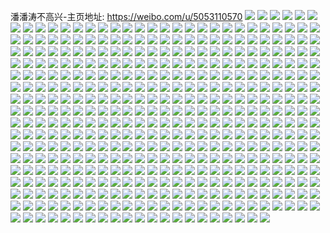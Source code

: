 潘潘涛不高兴-主页地址: https://weibo.com/u/5053110570 
![](https://wx4.sinaimg.cn/mw2000/005vYkTogy1h9oftje5rej30u01407ph.jpg) 
![](https://wx4.sinaimg.cn/mw2000/005vYkTogy1h9ofpjipqmj31o02yo1kx.jpg) 
![](https://wx4.sinaimg.cn/mw2000/005vYkTogy1h9ofpuflz0j30u0140nbs.jpg) 
![](https://wx4.sinaimg.cn/mw2000/005vYkTogy1h9ofprw8bzj32692wce84.jpg) 
![](https://wx4.sinaimg.cn/mw2000/005vYkTogy1h9ofpsnhr8j30u01407nh.jpg) 
![](https://wx4.sinaimg.cn/mw2000/005vYkToly1h9ggvy1gi7j31e81voh1c.jpg) 
![](https://wx4.sinaimg.cn/mw2000/005vYkToly1h9ggvzspn3j32c0340u0y.jpg) 
![](https://wx4.sinaimg.cn/mw2000/005vYkToly1h9ggw0qiywj31xm2kthdt.jpg) 
![](https://wx4.sinaimg.cn/mw2000/005vYkToly1h9ggypxpytj31v92svb29.jpg) 
![](https://wx4.sinaimg.cn/mw2000/005vYkToly1h9gh8b3hz6j31q52avhdt.jpg) 
![](https://wx4.sinaimg.cn/mw2000/005vYkToly1h9gh3i95yij31zl2nhnpd.jpg) 
![](https://wx4.sinaimg.cn/mw2000/005vYkToly1h9g5tn2l3qj32c0340b2c.jpg) 
![](https://wx4.sinaimg.cn/mw2000/005vYkToly1h9g5tt2eixj32c03401kz.jpg) 
![](https://wx4.sinaimg.cn/mw2000/005vYkToly1h7umznkspaj317c0wi4ic.jpg) 
![](https://wx4.sinaimg.cn/mw2000/005vYkToly1h7umosz49dj30xc18gn6p.jpg) 
![](https://wx4.sinaimg.cn/mw2000/005vYkToly1h7sdvd4jjej32c03401kx.jpg) 
![](https://wx4.sinaimg.cn/mw2000/005vYkToly1h7sdkp9q11j318z1o0e0h.jpg) 
![](https://wx4.sinaimg.cn/mw2000/005vYkToly1h7sdko6ujuj30qr1bkjxi.jpg) 
![](https://wx4.sinaimg.cn/mw2000/005vYkToly1h7sen73ketj32c03401ky.jpg) 
![](https://wx4.sinaimg.cn/mw2000/005vYkToly1h7se2gce55j31o0280tzq.jpg) 
![](https://wx4.sinaimg.cn/mw2000/005vYkToly1h7eeu69t9fj32c033yx6p.jpg) 
![](https://wx4.sinaimg.cn/mw2000/005vYkToly1h7eeu5ji14j32c033zx6p.jpg) 
![](https://wx4.sinaimg.cn/mw2000/005vYkToly1h7eeu75avgj321n2q6wlx.jpg) 
![](https://wx4.sinaimg.cn/mw2000/005vYkToly1h637mnptq7j30u0140n4g.jpg) 
![](https://wx4.sinaimg.cn/mw2000/005vYkToly1h6384wodpuj30u014077j.jpg) 
![](https://wx4.sinaimg.cn/mw2000/005vYkToly1h6385aqyduj30u0140dwy.jpg) 
![](https://wx4.sinaimg.cn/mw2000/005vYkToly1h6385xis8zj30u0140abc.jpg) 
![](https://wx4.sinaimg.cn/mw2000/005vYkToly1h638537v2aj30n00udt9k.jpg) 
![](https://wx4.sinaimg.cn/mw2000/005vYkToly1h63857edvxj30u0140q5i.jpg) 
![](https://wx4.sinaimg.cn/mw2000/005vYkToly1h637wjbtogj30u0140n86.jpg) 
![](https://wx4.sinaimg.cn/mw2000/005vYkToly1h63857k3soj30u0140ti3.jpg) 
![](https://wx4.sinaimg.cn/mw2000/005vYkToly1h6385xcxecj30u0140wfg.jpg) 
![](https://wx4.sinaimg.cn/mw2000/005vYkToly1h58uh4itd4j32c0340x6p.jpg) 
![](https://wx4.sinaimg.cn/mw2000/005vYkToly1h58uh6hjdkj33402by7wh.jpg) 
![](https://wx4.sinaimg.cn/mw2000/005vYkToly1h58uh3lpr7j30zg1ba79n.jpg) 
![](https://wx4.sinaimg.cn/mw2000/005vYkToly1h58un1lgkhj30u0190h7u.jpg) 
![](https://wx4.sinaimg.cn/mw2000/005vYkToly1h58umphl9ij32c0340hdv.jpg) 
![](https://wx4.sinaimg.cn/mw2000/005vYkToly1h58uhdj1f9j323t320b2a.jpg) 
![](https://wx4.sinaimg.cn/mw2000/005vYkToly1h55j1ti0fpj326t2x3qv6.jpg) 
![](https://wx4.sinaimg.cn/mw2000/005vYkToly1h55j2bvay7j323j2wob2a.jpg) 
![](https://wx4.sinaimg.cn/mw2000/005vYkToly1h55j1zczt1j30u0140dmo.jpg) 
![](https://wx4.sinaimg.cn/mw2000/005vYkToly1h55j23qosdj32c0340e83.jpg) 
![](https://wx4.sinaimg.cn/mw2000/005vYkToly1h55j2a7etjj32c033z7wi.jpg) 
![](https://wx4.sinaimg.cn/mw2000/005vYkToly1h55j272i0xj32c0340u0z.jpg) 
![](https://wx4.sinaimg.cn/mw2000/005vYkToly1h55j28a2l8j30vc15sqqh.jpg) 
![](https://wx4.sinaimg.cn/mw2000/005vYkToly1h55j1z1wfoj30u0140anl.jpg) 
![](https://wx4.sinaimg.cn/mw2000/005vYkToly1h55j1yefsjj32c033znpg.jpg) 
![](https://wx4.sinaimg.cn/mw2000/005vYkToly1h4xggct93sj32c0340b2a.jpg) 
![](https://wx4.sinaimg.cn/mw2000/005vYkToly1h4xggqltt3j32802yo4qs.jpg) 
![](https://wx4.sinaimg.cn/mw2000/005vYkToly1h4xggtpqn5j32802yo1l0.jpg) 
![](https://wx4.sinaimg.cn/mw2000/005vYkToly1h4xggw9papj32803067wk.jpg) 
![](https://wx4.sinaimg.cn/mw2000/005vYkToly1h4tx5oujhnj31sg2ds7wh.jpg) 
![](https://wx4.sinaimg.cn/mw2000/005vYkToly1h4pdhmb8fzj316o1kwb29.jpg) 
![](https://wx4.sinaimg.cn/mw2000/005vYkToly1h4pdr3ury9j30u0140tnj.jpg) 
![](https://wx4.sinaimg.cn/mw2000/005vYkToly1h4pdr5qcbrj30mi0u0k34.jpg) 
![](https://wx4.sinaimg.cn/mw2000/005vYkToly1h4pdhvsp9ej32802z6qv7.jpg) 
![](https://wx4.sinaimg.cn/mw2000/005vYkToly1h4pdr4z6t3j30u0140n7r.jpg) 
![](https://wx4.sinaimg.cn/mw2000/005vYkToly1h4pdi7n6qrj32802yoe83.jpg) 
![](https://wx4.sinaimg.cn/mw2000/005vYkToly1h4pdhoirz8j316o1kw4qp.jpg) 
![](https://wx4.sinaimg.cn/mw2000/005vYkToly1h4pdi1fbe9j32802yohdv.jpg) 
![](https://wx4.sinaimg.cn/mw2000/005vYkToly1h4pdqhlp62j316o1kwhdt.jpg) 
![](https://wx4.sinaimg.cn/mw2000/005vYkToly1h3kz5fj4h7j309c0cgjrv.jpg) 
![](https://wx4.sinaimg.cn/mw2000/005vYkToly1h31rkyk5h6j32c0340u11.jpg) 
![](https://wx4.sinaimg.cn/mw2000/005vYkToly1h31rlbu3tij32c0340u10.jpg) 
![](https://wx4.sinaimg.cn/mw2000/005vYkToly1h31rl80bouj32c0340u11.jpg) 
![](https://wx4.sinaimg.cn/mw2000/005vYkToly1h31rlk9m2aj31ny280x6p.jpg) 
![](https://wx4.sinaimg.cn/mw2000/005vYkToly1h31rl3tkl8j32c0340hdz.jpg) 
![](https://wx4.sinaimg.cn/mw2000/005vYkToly1h31rlfilvqj32c0340qva.jpg) 
![](https://wx4.sinaimg.cn/mw2000/005vYkToly1h31rkuokkvj32c0340u11.jpg) 
![](https://wx4.sinaimg.cn/mw2000/005vYkToly1h31rljcrxaj32c03407wl.jpg) 
![](https://wx4.sinaimg.cn/mw2000/005vYkToly1h31rll4ovaj31o02821ky.jpg) 
![](https://wx4.sinaimg.cn/mw2000/005vYkToly1h2f3udduq6j32c0340u0z.jpg) 
![](https://wx4.sinaimg.cn/mw2000/005vYkToly1h23hmvygq6j30xc30chdt.jpg) 
![](https://wx4.sinaimg.cn/mw2000/005vYkToly1h2227gz9a9j30ng0v9doe.jpg) 
![](https://wx4.sinaimg.cn/mw2000/005vYkToly1h2227hp2ilj30n01ds7pz.jpg) 
![](https://wx4.sinaimg.cn/mw2000/005vYkToly1h12n3luympj322q340x6p.jpg) 
![](https://wx4.sinaimg.cn/mw2000/005vYkToly1h12n3mpkjvj334022qnpd.jpg) 
![](https://wx4.sinaimg.cn/mw2000/005vYkToly1h12n3ngg9nj334022qqv5.jpg) 
![](https://wx4.sinaimg.cn/mw2000/005vYkToly1h0asn3q8sxj32yo2807wj.jpg) 
![](https://wx4.sinaimg.cn/mw2000/005vYkToly1h0asn5so5pj32yo2804qr.jpg) 
![](https://wx4.sinaimg.cn/mw2000/005vYkToly1h0asn2d3sxj30y41brk82.jpg) 
![](https://wx4.sinaimg.cn/mw2000/005vYkToly1h0asn6gbojj319c1ri7wh.jpg) 
![](https://wx4.sinaimg.cn/mw2000/005vYkToly1gzc8hmm4hxj31o02801ky.jpg) 
![](https://wx4.sinaimg.cn/mw2000/005vYkToly1gzc8hp41jdj32c03404qr.jpg) 
![](https://wx4.sinaimg.cn/mw2000/005vYkToly1gzc8myzf4tj32c0340e85.jpg) 
![](https://wx4.sinaimg.cn/mw2000/005vYkToly1gzc8hsi3cbj32c0340x6s.jpg) 
![](https://wx4.sinaimg.cn/mw2000/005vYkToly1gzc8m6gsegj32c03404qs.jpg) 
![](https://wx4.sinaimg.cn/mw2000/005vYkToly1gzc8i04afjj32802yo1ky.jpg) 
![](https://wx4.sinaimg.cn/mw2000/005vYkToly1gzc8i1j6rdj32802yo1ky.jpg) 
![](https://wx4.sinaimg.cn/mw2000/005vYkToly1gzc8hyzjhij32802yo1ky.jpg) 
![](https://wx4.sinaimg.cn/mw2000/005vYkToly1gzc8hwau0rj32c03401l2.jpg) 
![](https://wx4.sinaimg.cn/mw2000/005vYkToly1gzc8m296ifj32c03404qs.jpg) 
![](https://wx4.sinaimg.cn/mw2000/005vYkToly1gza10230b7j32c0340b2c.jpg) 
![](https://wx4.sinaimg.cn/mw2000/005vYkToly1gza0yryee1j30u01hc4ac.jpg) 
![](https://wx4.sinaimg.cn/mw2000/005vYkToly1gza0ztnw7mj32c0340e84.jpg) 
![](https://wx4.sinaimg.cn/mw2000/005vYkToly1gza0z3s9noj31s02dc1ky.jpg) 
![](https://wx4.sinaimg.cn/mw2000/005vYkToly1gza0zcispbj32c03401l1.jpg) 
![](https://wx4.sinaimg.cn/mw2000/005vYkToly1gvrisbofzfj62801hc1ky02.jpg) 
![](https://wx4.sinaimg.cn/mw2000/005vYkToly1gvrisg50csj62c03404qr02.jpg) 
![](https://wx4.sinaimg.cn/mw2000/005vYkToly1gvrisaws0wj62801hc4qq02.jpg) 
![](https://wx4.sinaimg.cn/mw2000/005vYkToly1gvris9g62dj62801hcnpd02.jpg) 
![](https://wx4.sinaimg.cn/mw2000/005vYkToly1gvrisdjx7zj634022q4qr02.jpg) 
![](https://wx4.sinaimg.cn/mw2000/005vYkToly1gvrisa3p6cj62801hcnpd02.jpg) 
![](https://wx4.sinaimg.cn/mw2000/005vYkToly1gvris8o9llj62801hce8202.jpg) 
![](https://wx4.sinaimg.cn/mw2000/005vYkToly1gvrisewh0uj616o1kw4qp02.jpg) 
![](https://wx4.sinaimg.cn/mw2000/005vYkToly1gvrishibtbj61p829n7wi02.jpg) 
![](https://wx4.sinaimg.cn/mw2000/005vYkToly1gvpjqotv9rj31ho1zk4qq.jpg) 
![](https://wx4.sinaimg.cn/mw2000/005vYkToly1gvpjqhgwalj62802yo1kz02.jpg) 
![](https://wx4.sinaimg.cn/mw2000/005vYkToly1gvpjqvznlbj62c0340kjo02.jpg) 
![](https://wx4.sinaimg.cn/mw2000/005vYkToly1gvpjr90htmj32802yokjn.jpg) 
![](https://wx4.sinaimg.cn/mw2000/005vYkToly1gv4nexp7b9j62c033zqv702.jpg) 
![](https://wx4.sinaimg.cn/mw2000/005vYkToly1gv4ncs8sfnj62c033znpf02.jpg) 
![](https://wx4.sinaimg.cn/mw2000/005vYkToly1gv4nc562ihj62c0340b2b02.jpg) 
![](https://wx4.sinaimg.cn/mw2000/005vYkToly1gv4nc1jw8oj62c0340qv502.jpg) 
![](https://wx4.sinaimg.cn/mw2000/005vYkToly1gv4nbuqs16j61v92ho4qp02.jpg) 
![](https://wx4.sinaimg.cn/mw2000/005vYkToly1gv4nc8i1obj62802yohdw02.jpg) 
![](https://wx4.sinaimg.cn/mw2000/005vYkToly1gv4nbslq4qj62c03401kz02.jpg) 
![](https://wx4.sinaimg.cn/mw2000/005vYkToly1gv4nf45pcjj63402c07wj02.jpg) 
![](https://wx4.sinaimg.cn/mw2000/005vYkToly1gv4nc9rmu6j61o0280x6p02.jpg) 
![](https://wx4.sinaimg.cn/mw2000/005vYkToly1gv4ncy68lkj62c0340kjn02.jpg) 
![](https://wx4.sinaimg.cn/mw2000/005vYkToly1gv4nf29wt1j62c03404qr02.jpg) 
![](https://wx4.sinaimg.cn/mw2000/005vYkToly1gv4nbtsaj7j61qi2bc1ic02.jpg) 
![](https://wx4.sinaimg.cn/mw2000/005vYkToly1gusxom1yljj62kl3uwb2e02.jpg) 
![](https://wx4.sinaimg.cn/mw2000/005vYkToly1gusxo0zca8j62c03401ky02.jpg) 
![](https://wx4.sinaimg.cn/mw2000/005vYkToly1gusxozusi1j61z72yokjm02.jpg) 
![](https://wx4.sinaimg.cn/mw2000/005vYkToly1gusxnzsaioj62c03401l302.jpg) 
![](https://wx4.sinaimg.cn/mw2000/005vYkToly1gusxnudt3ej62c0340x6q02.jpg) 
![](https://wx4.sinaimg.cn/mw2000/005vYkToly1gusxoaxx4gj62c0340x6q02.jpg) 
![](https://wx4.sinaimg.cn/mw2000/005vYkToly1gusxoi2128j62c033yb2e02.jpg) 
![](https://wx4.sinaimg.cn/mw2000/005vYkToly1gusxo3gqbuj62c0340b2d02.jpg) 
![](https://wx4.sinaimg.cn/mw2000/005vYkToly1gusxnvg0b0j61ps2adkjn02.jpg) 
![](https://wx4.sinaimg.cn/mw2000/005vYkToly1gusxo71rs2j62c03401l202.jpg) 
![](https://wx4.sinaimg.cn/mw2000/005vYkToly1gusxo9p6usj62c0340e8302.jpg) 
![](https://wx4.sinaimg.cn/mw2000/005vYkToly1guoma9cfxyj62c0340u0x02.jpg) 
![](https://wx4.sinaimg.cn/mw2000/005vYkToly1guoma8js7nj62c03407wj02.jpg) 
![](https://wx4.sinaimg.cn/mw2000/005vYkToly1guoma3otxkj62c0340x6p02.jpg) 
![](https://wx4.sinaimg.cn/mw2000/005vYkToly1guom9yewzmj62c03404qp02.jpg) 
![](https://wx4.sinaimg.cn/mw2000/005vYkToly1guomiu7odxj62c0340u0z02.jpg) 
![](https://wx4.sinaimg.cn/mw2000/005vYkToly1guomple14oj60mi0u0qf202.jpg) 
![](https://wx4.sinaimg.cn/mw2000/005vYkToly1guompkmsklj60mi0u0qd902.jpg) 
![](https://wx4.sinaimg.cn/mw2000/005vYkToly1guomj63mnqj62c0340e8302.jpg) 
![](https://wx4.sinaimg.cn/mw2000/005vYkToly1guomgdglqoj62c03407wj02.jpg) 
![](https://wx4.sinaimg.cn/mw2000/005vYkToly1gu75klcw96j322n2rex6p.jpg) 
![](https://wx4.sinaimg.cn/mw2000/005vYkToly1gu75kwye5nj337k4tchdv.jpg) 
![](https://wx4.sinaimg.cn/mw2000/005vYkToly1gu75kq198ij324o2u8hdu.jpg) 
![](https://wx4.sinaimg.cn/mw2000/005vYkToly1gu75l2rtqvj30u013zq7m.jpg) 
![](https://wx4.sinaimg.cn/mw2000/005vYkToly1gu75kn4ijgj322n3401kz.jpg) 
![](https://wx4.sinaimg.cn/mw2000/005vYkToly1gu75kxq7jcj30p10x1ajl.jpg) 
![](https://wx4.sinaimg.cn/mw2000/005vYkToly1gu75kkayuwj32c03407wm.jpg) 
![](https://wx4.sinaimg.cn/mw2000/005vYkToly1gu75ko6q69j31wo2t34qq.jpg) 
![](https://wx4.sinaimg.cn/mw2000/005vYkToly1gu75ky3jj2j319o1ov1hs.jpg) 
![](https://wx4.sinaimg.cn/mw2000/005vYkToly1gu75ku0ha4j31y32v04qq.jpg) 
![](https://wx4.sinaimg.cn/mw2000/005vYkToly1gu75kyren2j31ju22h1kx.jpg) 
![](https://wx4.sinaimg.cn/mw2000/005vYkToly1gu75l2258gj322n34mx6q.jpg) 
![](https://wx4.sinaimg.cn/mw2000/005vYkToly1gu75ks70tpj31tg2fkkjl.jpg) 
![](https://wx4.sinaimg.cn/mw2000/005vYkToly1gty2ujmddtj32802yo4qr.jpg) 
![](https://wx4.sinaimg.cn/mw2000/005vYkToly1gty2ucv5bij32c0340b2a.jpg) 
![](https://wx4.sinaimg.cn/mw2000/005vYkToly1gty2ut7jclj32c0340b2a.jpg) 
![](https://wx4.sinaimg.cn/mw2000/005vYkToly1gty2up3c50j32c0340e81.jpg) 
![](https://wx4.sinaimg.cn/mw2000/005vYkToly1gty2uo03doj32c03404qq.jpg) 
![](https://wx4.sinaimg.cn/mw2000/005vYkToly1gty2urbh86j32802yonpe.jpg) 
![](https://wx4.sinaimg.cn/mw2000/005vYkToly1gty2umqs0fj32c03401ky.jpg) 
![](https://wx4.sinaimg.cn/mw2000/005vYkToly1gty2ua4ie4j32802yohdv.jpg) 
![](https://wx4.sinaimg.cn/mw2000/005vYkToly1gty2ul3uckj32c0340npd.jpg) 
![](https://wx4.sinaimg.cn/mw2000/005vYkToly1gtqjf1kbudj32c0340b29.jpg) 
![](https://wx4.sinaimg.cn/mw2000/005vYkToly1gtqjdzpi4uj32c0340e81.jpg) 
![](https://wx4.sinaimg.cn/mw2000/005vYkToly1gtqjglr677j32c03401kz.jpg) 
![](https://wx4.sinaimg.cn/mw2000/005vYkToly1gtqjevkyz0j32c0340b2a.jpg) 
![](https://wx4.sinaimg.cn/mw2000/005vYkToly1gtqjg5flnbj32c0340x6q.jpg) 
![](https://wx4.sinaimg.cn/mw2000/005vYkToly1gtqjfahdiuj32c0340npd.jpg) 
![](https://wx4.sinaimg.cn/mw2000/005vYkToly1gtqjed77f9j32802yo1kz.jpg) 
![](https://wx4.sinaimg.cn/mw2000/005vYkToly1gtqjel7t7rj32c0340kjm.jpg) 
![](https://wx4.sinaimg.cn/mw2000/005vYkToly1gtqjjzc0vtj32c0340b2b.jpg) 
![](https://wx4.sinaimg.cn/mw2000/005vYkToly1gt2nr3ev59j32c03401kz.jpg) 
![](https://wx4.sinaimg.cn/mw2000/005vYkToly1gt2nr54f9cj32c0340e82.jpg) 
![](https://wx4.sinaimg.cn/mw2000/005vYkToly1gt2nr84ljaj32c0340kjo.jpg) 
![](https://wx4.sinaimg.cn/mw2000/005vYkToly1gt2nr9tgv0j33402c07wi.jpg) 
![](https://wx4.sinaimg.cn/mw2000/005vYkToly1gt2nrbibdjj32c0340npe.jpg) 
![](https://wx4.sinaimg.cn/mw2000/005vYkToly1gt2nreqpkpj33402c0e82.jpg) 
![](https://wx4.sinaimg.cn/mw2000/005vYkToly1gt2nrh9fu6j32c03404qr.jpg) 
![](https://wx4.sinaimg.cn/mw2000/005vYkToly1gt2nrj87ymj32c03404qq.jpg) 
![](https://wx4.sinaimg.cn/mw2000/005vYkToly1gt2nrd0kiij32c0340kjl.jpg) 
![](https://wx4.sinaimg.cn/mw2000/005vYkToly1gt2nv42xidj33402c0hdt.jpg) 
![](https://wx4.sinaimg.cn/mw2000/005vYkToly1gt2nv2r6xoj33402c04qr.jpg) 
![](https://wx4.sinaimg.cn/mw2000/005vYkToly1gstmja6v5pj32c0340b29.jpg) 
![](https://wx4.sinaimg.cn/mw2000/005vYkToly1gstmjbv985j32c03407wi.jpg) 
![](https://wx4.sinaimg.cn/mw2000/005vYkToly1gstmjdm8ihj32c0340b29.jpg) 
![](https://wx4.sinaimg.cn/mw2000/005vYkToly1gstmm2wuegj32c0340b2e.jpg) 
![](https://wx4.sinaimg.cn/mw2000/005vYkToly1gstmji0m0gj32c0340x6q.jpg) 
![](https://wx4.sinaimg.cn/mw2000/005vYkToly1gstmjpd6c6j32c0340qv7.jpg) 
![](https://wx4.sinaimg.cn/mw2000/005vYkToly1gstmjkak7fj32c03401l1.jpg) 
![](https://wx4.sinaimg.cn/mw2000/005vYkToly1gstmky3kcqj32c03404qs.jpg) 
![](https://wx4.sinaimg.cn/mw2000/005vYkToly1gstmm15sjaj32c0340x6q.jpg) 
![](https://wx4.sinaimg.cn/mw2000/005vYkToly1gstmjnss7bj32c0340u0y.jpg) 
![](https://wx4.sinaimg.cn/mw2000/005vYkToly1grq9vd7v8mj31hc1z4npd.jpg) 
![](https://wx4.sinaimg.cn/mw2000/005vYkToly1grq9veiqnlj31o0280kjm.jpg) 
![](https://wx4.sinaimg.cn/mw2000/005vYkToly1grq9vfxv4cj31o0280b2a.jpg) 
![](https://wx4.sinaimg.cn/mw2000/005vYkTogy1gp84n40bj1j32802yohdt.jpg) 
![](https://wx4.sinaimg.cn/mw2000/005vYkTogy1gp84n4svpgj30u0141495.jpg) 
![](https://wx4.sinaimg.cn/mw2000/005vYkTogy1gp84n9zfq3j32802yokjm.jpg) 
![](https://wx4.sinaimg.cn/mw2000/005vYkTogy1gp84ndey5ij32802yo7wi.jpg) 
![](https://wx4.sinaimg.cn/mw2000/005vYkTogy1gp84ng18waj32c03401kz.jpg) 
![](https://wx4.sinaimg.cn/mw2000/005vYkTogy1gp84nh3jkvj314y1im1cg.jpg) 
![](https://wx4.sinaimg.cn/mw2000/005vYkTogy1gp84nirovjj32c033y7wi.jpg) 
![](https://wx4.sinaimg.cn/mw2000/005vYkTogy1gp84nmwh6nj32c0340kjn.jpg) 
![](https://wx4.sinaimg.cn/mw2000/005vYkTogy1gp84n2spblj30u0141gue.jpg) 
![](https://wx4.sinaimg.cn/mw2000/005vYkToly1gnvfzn55ojj30vc15swoy.jpg) 
![](https://wx4.sinaimg.cn/mw2000/005vYkToly1gnar76cvbxj32g11hq4n4.jpg) 
![](https://wx4.sinaimg.cn/mw2000/005vYkToly1gm87titrtaj313z1o0wzu.jpg) 
![](https://wx4.sinaimg.cn/mw2000/005vYkToly1gm87trqti0j30jf0pvtgj.jpg) 
![](https://wx4.sinaimg.cn/mw2000/005vYkToly1gm87tscixsj30f40k642k.jpg) 
![](https://wx4.sinaimg.cn/mw2000/005vYkToly1gm87w5gu1fj32c0340e84.jpg) 
![](https://wx4.sinaimg.cn/mw2000/005vYkToly1gm87tyz66yj32c0340b2a.jpg) 
![](https://wx4.sinaimg.cn/mw2000/005vYkToly1gm88q4hs0tj32c0340b2a.jpg) 
![](https://wx4.sinaimg.cn/mw2000/005vYkToly1gm87tgdyf7j32c0340kjn.jpg) 
![](https://wx4.sinaimg.cn/mw2000/005vYkToly1gm87zyl8r2j30r1102kds.jpg) 
![](https://wx4.sinaimg.cn/mw2000/005vYkToly1gm88kjho2rj32c03407wh.jpg) 
![](https://wx4.sinaimg.cn/mw2000/005vYkToly1gm1eemkeeij31hn1hme1a.jpg) 
![](https://wx4.sinaimg.cn/mw2000/005vYkToly1gm1eegr0wuj325s17s7wh.jpg) 
![](https://wx4.sinaimg.cn/mw2000/005vYkToly1gm1eebw4l1j32c033yb2b.jpg) 
![](https://wx4.sinaimg.cn/mw2000/005vYkToly1gm1evyqb1oj32c0340npe.jpg) 
![](https://wx4.sinaimg.cn/mw2000/005vYkToly1gm1eee77x2j31mc25sh41.jpg) 
![](https://wx4.sinaimg.cn/mw2000/005vYkToly1gm1eedrferj32c0340kjm.jpg) 
![](https://wx4.sinaimg.cn/mw2000/005vYkToly1gm1ehzfu6jj32802yoe84.jpg) 
![](https://wx4.sinaimg.cn/mw2000/005vYkToly1gm1eorlan6j32c0340e85.jpg) 
![](https://wx4.sinaimg.cn/mw2000/005vYkToly1gm1eechy71j30n01dsq9b.jpg) 
![](https://wx4.sinaimg.cn/mw2000/005vYkToly1glmck118tvj32yo1z77wi.jpg) 
![](https://wx4.sinaimg.cn/mw2000/005vYkToly1glmckuqtjaj32c033yqv6.jpg) 
![](https://wx4.sinaimg.cn/mw2000/005vYkToly1glmcjv554zj323y35s4qq.jpg) 
![](https://wx4.sinaimg.cn/mw2000/005vYkToly1glmcjr8hetj335s23yu0x.jpg) 
![](https://wx4.sinaimg.cn/mw2000/005vYkToly1glmcjgq6c5j335s23y1ky.jpg) 
![](https://wx4.sinaimg.cn/mw2000/005vYkToly1glmcjjyj5ij31z72yo4qq.jpg) 
![](https://wx4.sinaimg.cn/mw2000/005vYkToly1glmcjsnadwj323y35s1ky.jpg) 
![](https://wx4.sinaimg.cn/mw2000/005vYkToly1glmcjpm5gij322s3401kz.jpg) 
![](https://wx4.sinaimg.cn/mw2000/005vYkToly1glmckvtpaij31z72yo7wi.jpg) 
![](https://wx4.sinaimg.cn/mw2000/005vYkToly1gjtxyy53q1j32xl1z2hdt.jpg) 
![](https://wx4.sinaimg.cn/mw2000/005vYkToly1gjtxz0vmkpj334122s4qq.jpg) 
![](https://wx4.sinaimg.cn/mw2000/005vYkToly1gjtxyxjfg5j31f425sdzn.jpg) 
![](https://wx4.sinaimg.cn/mw2000/005vYkToly1gjtxz06mz6j32br1qthdt.jpg) 
![](https://wx4.sinaimg.cn/mw2000/005vYkToly1gjtxyzmrjzj322s340b29.jpg) 
![](https://wx4.sinaimg.cn/mw2000/005vYkToly1gjtxyyudl1j31xo1fy4ko.jpg) 
![](https://wx4.sinaimg.cn/mw2000/005vYkToly1gjtxz1y8cxj32ud1ypkfi.jpg) 
![](https://wx4.sinaimg.cn/mw2000/005vYkToly1gjtxyx53otj32c01r0e81.jpg) 
![](https://wx4.sinaimg.cn/mw2000/005vYkToly1gjtxzdfxx1j32pg23x4ph.jpg) 
![](https://wx4.sinaimg.cn/mw2000/005vYkToly1gjgki7j2vqj30tm18g7c8.jpg) 
![](https://wx4.sinaimg.cn/mw2000/005vYkToly1gjgki736b7j311w1kw1ce.jpg) 
![](https://wx4.sinaimg.cn/mw2000/005vYkToly1gjeqdh9zqkj316o1kwe7z.jpg) 
![](https://wx4.sinaimg.cn/mw2000/005vYkToly1gjeqdgij81j32c0340b2c.jpg) 
![](https://wx4.sinaimg.cn/mw2000/005vYkToly1gjeqdl9829j32c03404qs.jpg) 
![](https://wx4.sinaimg.cn/mw2000/005vYkToly1gjeqdoz5v4j32c0340x6r.jpg) 
![](https://wx4.sinaimg.cn/mw2000/005vYkToly1gjeqddzef0j32c0340e84.jpg) 
![](https://wx4.sinaimg.cn/mw2000/005vYkToly1gjeqdsbh9qj32c03407wk.jpg) 
![](https://wx4.sinaimg.cn/mw2000/005vYkToly1gjeqdj6qn5j32c03401l0.jpg) 
![](https://wx4.sinaimg.cn/mw2000/005vYkToly1gjeqdx1db6j32c035a7wk.jpg) 
![](https://wx4.sinaimg.cn/mw2000/005vYkToly1gjeqe9ashoj32c0340e84.jpg) 
![](https://wx4.sinaimg.cn/mw2000/005vYkTogy1gjddrdy26ej32c0340b2a.jpg) 
![](https://wx4.sinaimg.cn/mw2000/005vYkTogy1gjdds6ac74j32c0340b2b.jpg) 
![](https://wx4.sinaimg.cn/mw2000/005vYkTogy1gjddruvvx8j32c03407wh.jpg) 
![](https://wx4.sinaimg.cn/mw2000/005vYkTogy1gjddsa69dtj31o01o07wh.jpg) 
![](https://wx4.sinaimg.cn/mw2000/005vYkTogy1gjddsctuoij31o02yokjm.jpg) 
![](https://wx4.sinaimg.cn/mw2000/005vYkTogy1gjddqi7wx8j31o02u81ky.jpg) 
![](https://wx4.sinaimg.cn/mw2000/005vYkTogy1gjddseoczkj32801o07wi.jpg) 
![](https://wx4.sinaimg.cn/mw2000/005vYkTogy1gjddqsldcqj32801o0qv6.jpg) 
![](https://wx4.sinaimg.cn/mw2000/005vYkTogy1gjdds8b8djj32801o0b2a.jpg) 
![](https://wx4.sinaimg.cn/mw2000/005vYkTogy1gj3b82zqukj30lq071wgf.jpg) 
![](https://wx4.sinaimg.cn/mw2000/005vYkTogy1giztjbjy8jj32801o0u0x.jpg) 
![](https://wx4.sinaimg.cn/mw2000/005vYkTogy1giztjipenqj31o0280txy.jpg) 
![](https://wx4.sinaimg.cn/mw2000/005vYkTogy1giztj8h7ygj32801o0npe.jpg) 
![](https://wx4.sinaimg.cn/mw2000/005vYkTogy1giztjft5rgj31o0280u0x.jpg) 
![](https://wx4.sinaimg.cn/mw2000/005vYkTogy1giztjjb9eqj30o4106134.jpg) 
![](https://wx4.sinaimg.cn/mw2000/005vYkTogy1giztr51ie5j30o710agvl.jpg) 
![](https://wx4.sinaimg.cn/mw2000/005vYkTogy1giztjcgkrdj31kw16o7wh.jpg) 
![](https://wx4.sinaimg.cn/mw2000/005vYkTogy1giztjdqj3fj31o0280x6p.jpg) 
![](https://wx4.sinaimg.cn/mw2000/005vYkTogy1giztja9yd8j32801o01ky.jpg) 
![](https://wx4.sinaimg.cn/mw2000/005vYkTogy1giqkhyadu1j32c0340b2b.jpg) 
![](https://wx4.sinaimg.cn/mw2000/005vYkTogy1giqkp6gdsgj33402c01l0.jpg) 
![](https://wx4.sinaimg.cn/mw2000/005vYkTogy1giqkjjci7dj32c03407wi.jpg) 
![](https://wx4.sinaimg.cn/mw2000/005vYkTogy1giqkhvpky7j32c0340hdv.jpg) 
![](https://wx4.sinaimg.cn/mw2000/005vYkTogy1giqkhq81woj32c03407wi.jpg) 
![](https://wx4.sinaimg.cn/mw2000/005vYkTogy1giqkmk0qggj32c0340hdu.jpg) 
![](https://wx4.sinaimg.cn/mw2000/005vYkTogy1giqkeywsbqj32c0340x6q.jpg) 
![](https://wx4.sinaimg.cn/mw2000/005vYkTogy1giqkewjo7bj32c03401l0.jpg) 
![](https://wx4.sinaimg.cn/mw2000/005vYkTogy1giqkf3eohlj31401hc11i.jpg) 
![](https://wx4.sinaimg.cn/mw2000/005vYkTogy1gigq5pvsbnj32c034inpf.jpg) 
![](https://wx4.sinaimg.cn/mw2000/005vYkTogy1gigq5u52fhj32c0340npe.jpg) 
![](https://wx4.sinaimg.cn/mw2000/005vYkTogy1gigq5vzhyfj31ew24u1ky.jpg) 
![](https://wx4.sinaimg.cn/mw2000/005vYkTogy1gigq5s6cioj32c0340npe.jpg) 
![](https://wx4.sinaimg.cn/mw2000/005vYkTogy1gifvxhywzdj30u00min9j.jpg) 
![](https://wx4.sinaimg.cn/mw2000/005vYkTogy1gifvxl867rj33402c07wk.jpg) 
![](https://wx4.sinaimg.cn/mw2000/005vYkTogy1gifvxpxfaxj33402c0kjn.jpg) 
![](https://wx4.sinaimg.cn/mw2000/005vYkTogy1gifvxh3k0sj33402c0b2b.jpg) 
![](https://wx4.sinaimg.cn/mw2000/005vYkTogy1gifvxn2lf4j31o0280x6p.jpg) 
![](https://wx4.sinaimg.cn/mw2000/005vYkTogy1gifvxt7iibj33402c04qr.jpg) 
![](https://wx4.sinaimg.cn/mw2000/005vYkTogy1gifvxx8hdkj33402c0qv7.jpg) 
![](https://wx4.sinaimg.cn/mw2000/005vYkTogy1gifvy0tjldj33402c0kjn.jpg) 
![](https://wx4.sinaimg.cn/mw2000/005vYkTogy1gifvy40i8rj33402c01kz.jpg) 
![](https://wx4.sinaimg.cn/mw2000/005vYkTogy1gifvy9220xj33402c0x6r.jpg) 
![](https://wx4.sinaimg.cn/mw2000/005vYkTogy1gifvyb08poj31o018z4qp.jpg) 
![](https://wx4.sinaimg.cn/mw2000/005vYkTogy1gi48bwmlifj33402c0kjm.jpg) 
![](https://wx4.sinaimg.cn/mw2000/005vYkTogy1gi486nnsd4j33401z2e82.jpg) 
![](https://wx4.sinaimg.cn/mw2000/005vYkTogy1gi48ci3503j33402alx6r.jpg) 
![](https://wx4.sinaimg.cn/mw2000/005vYkTogy1gi48c40ascj32801o0kjl.jpg) 
![](https://wx4.sinaimg.cn/mw2000/005vYkTogy1gi4825v3p0j33402c01kz.jpg) 
![](https://wx4.sinaimg.cn/mw2000/005vYkTogy1gi48bmmh9oj33402c07wj.jpg) 
![](https://wx4.sinaimg.cn/mw2000/005vYkTogy1gi48cjd9avj31400u0gpg.jpg) 
![](https://wx4.sinaimg.cn/mw2000/005vYkTogy1gi48d8f9oaj33402c0kjm.jpg) 
![](https://wx4.sinaimg.cn/mw2000/005vYkTogy1gi481t0firj32801o0e82.jpg) 
![](https://wx4.sinaimg.cn/mw2000/005vYkTogy1gi296wldifj33402c07wi.jpg) 
![](https://wx4.sinaimg.cn/mw2000/005vYkTogy1gi2988hwgzj33402c0k1b.jpg) 
![](https://wx4.sinaimg.cn/mw2000/005vYkTogy1gi2975fs10j33402c04qp.jpg) 
![](https://wx4.sinaimg.cn/mw2000/005vYkTogy1gi299nn6s6j315s0vch32.jpg) 
![](https://wx4.sinaimg.cn/mw2000/005vYkTogy1gi2982iswtj30ry0ry4fa.jpg) 
![](https://wx4.sinaimg.cn/mw2000/005vYkTogy1gi29780tw3j31kw16mdxc.jpg) 
![](https://wx4.sinaimg.cn/mw2000/005vYkTogy1gi29797m8wj30u01hc4af.jpg) 
![](https://wx4.sinaimg.cn/mw2000/005vYkTogy1gi29bnk909j30vc15str3.jpg) 
![](https://wx4.sinaimg.cn/mw2000/005vYkTogy1gi29fgjc4yj32c03407wi.jpg) 
![](https://wx4.sinaimg.cn/mw2000/005vYkToly1gh4hvrq7zzj33402c0kjl.jpg) 
![](https://wx4.sinaimg.cn/mw2000/005vYkToly1gh4hvtmq77j315s0vcqe0.jpg) 
![](https://wx4.sinaimg.cn/mw2000/005vYkToly1gh4hvujnhxj33402c0e81.jpg) 
![](https://wx4.sinaimg.cn/mw2000/005vYkToly1gh4hvw5b96j315s0vck3z.jpg) 
![](https://wx4.sinaimg.cn/mw2000/005vYkToly1gh4hvwmuzmj33402c0arn.jpg) 
![](https://wx4.sinaimg.cn/mw2000/005vYkToly1gh4hvxbhyhj33402c0qam.jpg) 
![](https://wx4.sinaimg.cn/mw2000/005vYkToly1gh4hvyp4fnj33402c01kx.jpg) 
![](https://wx4.sinaimg.cn/mw2000/005vYkToly1gh4hw04ghzj31400u0ak4.jpg) 
![](https://wx4.sinaimg.cn/mw2000/005vYkToly1gh4hw0kwp8j315s0vg4bq.jpg) 
![](https://wx4.sinaimg.cn/mw2000/005vYkToly1gh4hw2ymofj31400u079u.jpg) 
![](https://wx4.sinaimg.cn/mw2000/005vYkTogy1gh45z6lscdj315s0vc7ju.jpg) 
![](https://wx4.sinaimg.cn/mw2000/005vYkTogy1gh45z429bjj30nl0gs79w.jpg) 
![](https://wx4.sinaimg.cn/mw2000/005vYkTogy1gh465hsgkwj30vc0vcn4a.jpg) 
![](https://wx4.sinaimg.cn/mw2000/005vYkTogy1gh45z5ltiqj30vc0vcn5p.jpg) 
![](https://wx4.sinaimg.cn/mw2000/005vYkTogy1gh45z9eazkj30vc0vc14u.jpg) 
![](https://wx4.sinaimg.cn/mw2000/005vYkTogy1gh45z4s9y6j30mv0fqjxc.jpg) 
![](https://wx4.sinaimg.cn/mw2000/005vYkTogy1gh45zchu77j33402c0npd.jpg) 
![](https://wx4.sinaimg.cn/mw2000/005vYkTogy1gh45z7tlvhj30vc0vc11j.jpg) 
![](https://wx4.sinaimg.cn/mw2000/005vYkTogy1gh45z8l4zgj30vc0vcgsw.jpg) 
![](https://wx4.sinaimg.cn/mw2000/005vYkToly1ggwnkodi4ej31kw2dctvy.jpg) 
![](https://wx4.sinaimg.cn/mw2000/005vYkToly1ggwnkq5gtuj33402c0e82.jpg) 
![](https://wx4.sinaimg.cn/mw2000/005vYkToly1ggwnkowxt6j31ko2dcnl9.jpg) 
![](https://wx4.sinaimg.cn/mw2000/005vYkToly1ggwnkjsxm9j30n01dskjl.jpg) 
![](https://wx4.sinaimg.cn/mw2000/005vYkToly1ggwns8koupj30vc15sk2c.jpg) 
![](https://wx4.sinaimg.cn/mw2000/005vYkToly1ggwnkmkz2ej33402c0npd.jpg) 
![](https://wx4.sinaimg.cn/mw2000/005vYkToly1ggwnkkjrvtj33402c07wh.jpg) 
![](https://wx4.sinaimg.cn/mw2000/005vYkToly1ggwnkm3zp2j30vc15sdrg.jpg) 
![](https://wx4.sinaimg.cn/mw2000/005vYkToly1ggwnkpgt7bj30vc0vcdub.jpg) 
![](https://wx4.sinaimg.cn/mw2000/005vYkToly1ggbimeke5xj31900u0wkn.jpg) 
![](https://wx4.sinaimg.cn/mw2000/005vYkToly1ggbimgsknmj322n340b29.jpg) 
![](https://wx4.sinaimg.cn/mw2000/005vYkToly1ggbimf0x7qj32yo1z44qp.jpg) 
![](https://wx4.sinaimg.cn/mw2000/005vYkToly1ggbimfjqn0j322o3407wh.jpg) 
![](https://wx4.sinaimg.cn/mw2000/005vYkToly1ggbimiouu9j337k4tc7wk.jpg) 
![](https://wx4.sinaimg.cn/mw2000/005vYkToly1ggbimg4abwj322n3407wh.jpg) 
![](https://wx4.sinaimg.cn/mw2000/005vYkToly1ggbix680mzj322o3401kx.jpg) 
![](https://wx4.sinaimg.cn/mw2000/005vYkToly1ggbix5eokhj322o3404qp.jpg) 
![](https://wx4.sinaimg.cn/mw2000/005vYkToly1ggbixjc7rgj34tc37k7wk.jpg) 
![](https://wx4.sinaimg.cn/mw2000/005vYkToly1gda4f4sqm6j30u00u07ss.jpg) 
![](https://wx4.sinaimg.cn/mw2000/005vYkToly1gda4elqvxij30u00u04gi.jpg) 
![](https://wx4.sinaimg.cn/mw2000/005vYkToly1gda4ekdbb7j31sg11gnpe.jpg) 
![](https://wx4.sinaimg.cn/mw2000/005vYkToly1gda4el92hzj31z416eb2a.jpg) 
![](https://wx4.sinaimg.cn/mw2000/005vYkToly1gda4eikqv6j322u1c61kx.jpg) 
![](https://wx4.sinaimg.cn/mw2000/005vYkToly1gda4enxxdvj32tc2401kz.jpg) 
![](https://wx4.sinaimg.cn/mw2000/005vYkToly1gda4em2jgcj30u00u0qic.jpg) 
![](https://wx4.sinaimg.cn/mw2000/005vYkToly1gda4ep6n2ej32tc240npe.jpg) 
![](https://wx4.sinaimg.cn/mw2000/005vYkToly1gda4ihxlryj32tc240kjq.jpg) 
![](https://wx4.sinaimg.cn/mw2000/005vYkToly1gda4iqm386j30jq0jgwmd.jpg) 
![](https://wx4.sinaimg.cn/mw2000/005vYkToly1gahe7c8kmyj31tt13ou0x.jpg) 
![](https://wx4.sinaimg.cn/mw2000/005vYkToly1gahe79j5w3j31z41bfe82.jpg) 
![](https://wx4.sinaimg.cn/mw2000/005vYkToly1gadxbzo6rwj35mo480u14.jpg) 
![](https://wx4.sinaimg.cn/mw2000/005vYkToly1gadx8r6h78j35mo480qvb.jpg) 
![](https://wx4.sinaimg.cn/mw2000/005vYkToly1gadx94m9rlj35mo4801l8.jpg) 
![](https://wx4.sinaimg.cn/mw2000/005vYkToly1gadx99c53lj35mo480kjr.jpg) 
![](https://wx4.sinaimg.cn/mw2000/005vYkToly1gadx9f3p12j34805mox6v.jpg) 
![](https://wx4.sinaimg.cn/mw2000/005vYkToly1gadxag2jptj32tc240u0x.jpg) 
![](https://wx4.sinaimg.cn/mw2000/005vYkToly1gadxbkz6okj35mo4804qv.jpg) 
![](https://wx4.sinaimg.cn/mw2000/005vYkToly1gadxbu1atnj35mo480kju.jpg) 
![](https://wx4.sinaimg.cn/mw2000/005vYkToly1gadxdzoqgvj35mo4804qx.jpg) 
![](https://wx4.sinaimg.cn/mw2000/005vYkToly1gadxewy68pj32c01b91kx.jpg) 
![](https://wx4.sinaimg.cn/mw2000/005vYkTogy1ga31ftcpcjj321i2su7wh.jpg) 
![](https://wx4.sinaimg.cn/mw2000/005vYkTogy1ga31fuzuyij31kw0w0tku.jpg) 
![](https://wx4.sinaimg.cn/mw2000/005vYkTogy1ga31fw0i76j31kw0wadwv.jpg) 
![](https://wx4.sinaimg.cn/mw2000/005vYkTogy1ga31fzuqkrj32ip1ohhdv.jpg) 
![](https://wx4.sinaimg.cn/mw2000/005vYkTogy1ga31g1hiflj31bf1z4x3l.jpg) 
![](https://wx4.sinaimg.cn/mw2000/005vYkTogy1ga31g2dv7fj31cx0wmk32.jpg) 
![](https://wx4.sinaimg.cn/mw2000/005vYkTogy1ga31g3vqp4j31o0280nmt.jpg) 
![](https://wx4.sinaimg.cn/mw2000/005vYkTogy1ga31g5j23gj31o02801kx.jpg) 
![](https://wx4.sinaimg.cn/mw2000/005vYkTogy1ga31g6kinlj31og2iowss.jpg) 
![](https://wx4.sinaimg.cn/mw2000/005vYkToly1g9rf0w1dz2j30u00u07h2.jpg) 
![](https://wx4.sinaimg.cn/mw2000/005vYkTogy1g6trh444kgj31w02io4qr.jpg) 
![](https://wx4.sinaimg.cn/mw2000/005vYkTogy1g6trnhn90fj35mo4807wn.jpg) 
![](https://wx4.sinaimg.cn/mw2000/005vYkTogy1g6trhhu86cj31w02io4qs.jpg) 
![](https://wx4.sinaimg.cn/mw2000/005vYkTogy1g6troa0xvbj31vo2iokjn.jpg) 
![](https://wx4.sinaimg.cn/mw2000/005vYkTogy1g6trhrrpybj31w02io1kz.jpg) 
![](https://wx4.sinaimg.cn/mw2000/005vYkTogy1g6trhduhbdj31vs2ionpf.jpg) 
![](https://wx4.sinaimg.cn/mw2000/005vYkTogy1g6trhnxo5kj32io1w0u0y.jpg) 
![](https://wx4.sinaimg.cn/mw2000/005vYkTogy1g6trhu8nawj31ec19wb29.jpg) 
![](https://wx4.sinaimg.cn/mw2000/005vYkTogy1g6triqlmfkj35mo480qvb.jpg) 
![](https://wx4.sinaimg.cn/mw2000/005vYkTogy1g6r45yhmlhj32tc240qv8.jpg) 
![](https://wx4.sinaimg.cn/mw2000/005vYkTogy1g6r465wf70j32tc240b2c.jpg) 
![](https://wx4.sinaimg.cn/mw2000/005vYkTogy1g6r46b3995j31bu1o0hdu.jpg) 
![](https://wx4.sinaimg.cn/mw2000/005vYkTogy1g6r46cevnsj30zk0oq160.jpg) 
![](https://wx4.sinaimg.cn/mw2000/005vYkToly1g5nk7m8ng4j30u0140wyk.jpg) 
![](https://wx4.sinaimg.cn/mw2000/005vYkToly1g5nk7n77cij30u0140wy4.jpg) 
![](https://wx4.sinaimg.cn/mw2000/005vYkToly1g2an081yy5j31o01o0npd.jpg) 
![](https://wx4.sinaimg.cn/mw2000/005vYkToly1g14u3evmcrj30m80m840n.jpg) 
![](https://wx4.sinaimg.cn/mw2000/005vYkToly1g14u3rc059j31400u0qo9.jpg) 
![](https://wx4.sinaimg.cn/mw2000/005vYkToly1g14u3cjf3xj31400u0now.jpg) 
![](https://wx4.sinaimg.cn/mw2000/005vYkToly1g14u3fam9wj30v80wpqd0.jpg) 
![](https://wx4.sinaimg.cn/mw2000/005vYkToly1g14u3due7yj32dc1o7u0x.jpg) 
![](https://wx4.sinaimg.cn/mw2000/005vYkToly1fz3v56kr21j31og2io7wo.jpg) 
![](https://wx4.sinaimg.cn/mw2000/005vYkToly1fz3v57r2ftj311x1kwty0.jpg) 
![](https://wx4.sinaimg.cn/mw2000/005vYkToly1fz3v5a3fxpj31og2ionpk.jpg) 
![](https://wx4.sinaimg.cn/mw2000/005vYkToly1fz3v52tsc4j31og2io1l5.jpg) 
![](https://wx4.sinaimg.cn/mw2000/005vYkToly1fvi2z1z68aj30zk0zkkjl.jpg) 
![](https://wx4.sinaimg.cn/mw2000/005vYkToly1fvi37peniyj32io2ionpk.jpg) 
![](https://wx4.sinaimg.cn/mw2000/005vYkToly1fvhz7k1idyj30xc0m8jsv.jpg) 
![](https://wx4.sinaimg.cn/mw2000/005vYkToly1fvhz7ljaf8j31kw0w01kx.jpg) 
![](https://wx4.sinaimg.cn/mw2000/005vYkToly1fvhz7j97wij33uw266u0x.jpg) 
![](https://wx4.sinaimg.cn/mw2000/005vYkToly1fvhz7nucsjj32io1f0hdw.jpg) 
![](https://wx4.sinaimg.cn/mw2000/005vYkToly1ftvrt89cjmj30o20ys7wh.jpg) 
![](https://wx4.sinaimg.cn/mw2000/005vYkToly1ftvrtf0duxj30u10zkkjl.jpg) 
![](https://wx4.sinaimg.cn/mw2000/005vYkToly1fror1o6klnj32c02c0b29.jpg) 
![](https://wx4.sinaimg.cn/mw2000/005vYkToly1fror1ptvirj32c02c0e81.jpg) 
![](https://wx4.sinaimg.cn/mw2000/005vYkToly1fror1rdkvhj32c02c0hdt.jpg) 
![](https://wx4.sinaimg.cn/mw2000/005vYkToly1fror1vai47j32io1w0u10.jpg) 
![](https://wx4.sinaimg.cn/mw2000/005vYkToly1fror2zmogzj30qo0qo1kx.jpg) 
![](https://wx4.sinaimg.cn/mw2000/005vYkToly1fror2ygd6zj30qo0zkhdt.jpg) 
![](https://wx4.sinaimg.cn/mw2000/005vYkToly1fr9yp473utj30k0042gly.jpg) 
![](https://wx4.sinaimg.cn/mw2000/005vYkToly1fr1bjrim2xj31901o04qs.jpg) 
![](https://wx4.sinaimg.cn/mw2000/005vYkToly1fply4883bsj32yo2801l2.jpg) 
